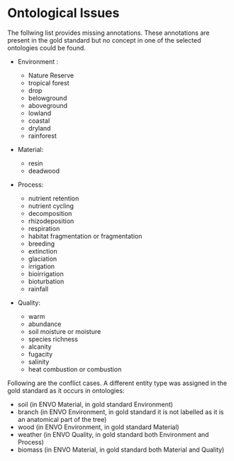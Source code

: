 # Ontological Issues

The follwing list provides missing annotations. These annotations are present in the gold standard but no concept in one of the selected ontologies could be found.

* Environment : 
	* Nature Reserve 
	* tropical forest
	* drop
	* belowground
	* aboveground
	* lowland
	* coastal
	* dryland
	* rainforest
      
* Material: 
	* resin
	* deadwood

* Process: 
	* nutrient retention
	* nutrient cycling
	* decomposition
	* rhizodeposition
	* respiration
	* habitat fragmentation or fragmentation
	* breeding
	* extinction
	* glaciation
	* irrigation
	* bioirrigation
	* bioturbation
	* rainfall
	  
* Quality: 
	* warm
	* abundance
	* soil moisture or moisture
	* species richness
	* alcanity
	* fugacity
	* salinity
	* heat combustion or combustion

Following are the conflict cases. A different entity type was assigned in the gold standard as it occurs in ontologies:
* soil (in ENVO Material, in gold standard Environment)
* branch (in ENVO Environment, in gold standard it is not labelled as it is an anatomical part of the tree)
* wood (in ENVO Environment, in gold standard Material)
* weather (in ENVO Quality, in gold standard both Environment and Process)
* biomass (in ENVO Material, in gold standard both Material and Quality)
